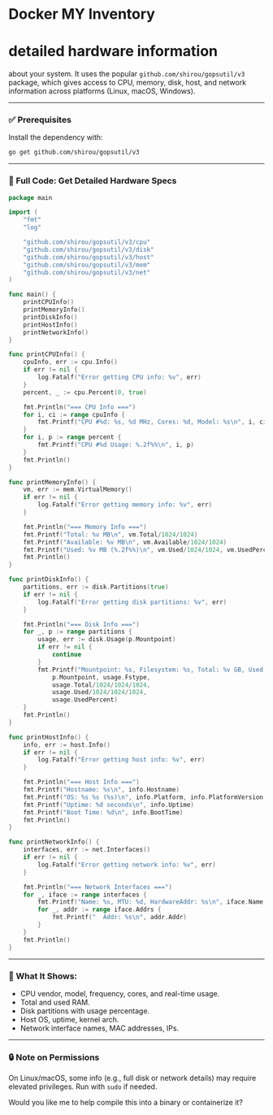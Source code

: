 # Docker MY Inventory

# **detailed hardware information** 

about your system. It uses the popular `github.com/shirou/gopsutil/v3` package, which gives access to CPU, memory, disk, host, and network information across platforms (Linux, macOS, Windows).

---

### ✅ Prerequisites

Install the dependency with:

```bash
go get github.com/shirou/gopsutil/v3
```

---

### 📄 Full Code: Get Detailed Hardware Specs

```go
package main

import (
	"fmt"
	"log"

	"github.com/shirou/gopsutil/v3/cpu"
	"github.com/shirou/gopsutil/v3/disk"
	"github.com/shirou/gopsutil/v3/host"
	"github.com/shirou/gopsutil/v3/mem"
	"github.com/shirou/gopsutil/v3/net"
)

func main() {
	printCPUInfo()
	printMemoryInfo()
	printDiskInfo()
	printHostInfo()
	printNetworkInfo()
}

func printCPUInfo() {
	cpuInfo, err := cpu.Info()
	if err != nil {
		log.Fatalf("Error getting CPU info: %v", err)
	}
	percent, _ := cpu.Percent(0, true)

	fmt.Println("=== CPU Info ===")
	for i, ci := range cpuInfo {
		fmt.Printf("CPU #%d: %s, %d MHz, Cores: %d, Model: %s\n", i, ci.VendorID, int(ci.Mhz), ci.Cores, ci.ModelName)
	}
	for i, p := range percent {
		fmt.Printf("CPU #%d Usage: %.2f%%\n", i, p)
	}
	fmt.Println()
}

func printMemoryInfo() {
	vm, err := mem.VirtualMemory()
	if err != nil {
		log.Fatalf("Error getting memory info: %v", err)
	}

	fmt.Println("=== Memory Info ===")
	fmt.Printf("Total: %v MB\n", vm.Total/1024/1024)
	fmt.Printf("Available: %v MB\n", vm.Available/1024/1024)
	fmt.Printf("Used: %v MB (%.2f%%)\n", vm.Used/1024/1024, vm.UsedPercent)
	fmt.Println()
}

func printDiskInfo() {
	partitions, err := disk.Partitions(true)
	if err != nil {
		log.Fatalf("Error getting disk partitions: %v", err)
	}

	fmt.Println("=== Disk Info ===")
	for _, p := range partitions {
		usage, err := disk.Usage(p.Mountpoint)
		if err != nil {
			continue
		}
		fmt.Printf("Mountpoint: %s, Filesystem: %s, Total: %v GB, Used: %v GB (%.2f%%)\n",
			p.Mountpoint, usage.Fstype,
			usage.Total/1024/1024/1024,
			usage.Used/1024/1024/1024,
			usage.UsedPercent)
	}
	fmt.Println()
}

func printHostInfo() {
	info, err := host.Info()
	if err != nil {
		log.Fatalf("Error getting host info: %v", err)
	}

	fmt.Println("=== Host Info ===")
	fmt.Printf("Hostname: %s\n", info.Hostname)
	fmt.Printf("OS: %s %s (%s)\n", info.Platform, info.PlatformVersion, info.KernelArch)
	fmt.Printf("Uptime: %d seconds\n", info.Uptime)
	fmt.Printf("Boot Time: %d\n", info.BootTime)
	fmt.Println()
}

func printNetworkInfo() {
	interfaces, err := net.Interfaces()
	if err != nil {
		log.Fatalf("Error getting network info: %v", err)
	}

	fmt.Println("=== Network Interfaces ===")
	for _, iface := range interfaces {
		fmt.Printf("Name: %s, MTU: %d, HardwareAddr: %s\n", iface.Name, iface.MTU, iface.HardwareAddr)
		for _, addr := range iface.Addrs {
			fmt.Printf("  Addr: %s\n", addr.Addr)
		}
	}
	fmt.Println()
}
```

---

### 🧪 What It Shows:

* CPU vendor, model, frequency, cores, and real-time usage.
* Total and used RAM.
* Disk partitions with usage percentage.
* Host OS, uptime, kernel arch.
* Network interface names, MAC addresses, IPs.

---

### 🔒 Note on Permissions

On Linux/macOS, some info (e.g., full disk or network details) may require elevated privileges. Run with `sudo` if needed.

Would you like me to help compile this into a binary or containerize it?

